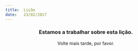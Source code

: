 ```yaml
---
title:  Lição
date:   23/02/2017
---
```


### <center>Estamos a trabalhar sobre esta lição.</center>
<center>Volte mais tarde, por favor.</center>